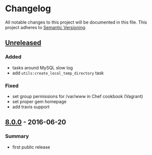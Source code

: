 # Changelog
All notable changes to this project will be documented in this file.
This project adheres to [Semantic Versioning](http://semver.org/).

## [Unreleased]
### Added
- tasks around MySQL slow log
- add `utils:create_local_temp_directory` task

### Fixed
- set group permissions for /var/www in Chef cookbook (Vagrant)
- set proper gem homepage
- add travis support

## [8.0.0] - 2016-06-20
### Summary

- first public release

[Unreleased]: https://github.com/dkdeploy/dkdeploy-core/compare/master...develop
[8.0.0]: https://github.com/dkdeploy/dkdeploy-core/releases/tag/v8.0.0
